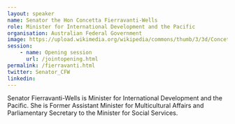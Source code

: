 ```yaml
---
layout: speaker
name: Senator the Hon Concetta Fierravanti-Wells
role: Minister for International Development and the Pacific
organisation: Australian Federal Government
image: https://upload.wikimedia.org/wikipedia/commons/thumb/3/3d/Concetta_Fierravanti-Wells_Portrait_2015.jpg/220px-Concetta_Fierravanti-Wells_Portrait_2015.jpg
session:
    - name: Opening session
      url: /jointopening.html
permalink: /fierravanti.html
twitter: Senator_CFW
linkedin:
---
```

Senator Fierravanti-Wells is Minister for International Development and the Pacific. She is Former Assistant Minister for Multicultural Affairs and Parliamentary Secretary to the Minister for Social Services.
